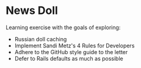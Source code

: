 News Doll
=========

Learning exercise with the goals of exploring:
- Russian doll caching
- Implement Sandi Metz's 4 Rules for Developers
- Adhere to the GitHub style guide to the letter
- Defer to Rails defaults as much as possible
